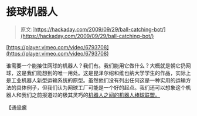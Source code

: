 # 接球机器人

> 原文:[https://hackaday.com/2009/09/29/ball-catching-bot/](https://hackaday.com/2009/09/29/ball-catching-bot/)

[https://player.vimeo.com/video/6793708](https://player.vimeo.com/video/6793708)

谁需要一个能接住网球的机器人？我们有。我们能用它做什么？大概就是朝它扔网球，这是我们能想到的唯一用处。这是昆泽尔绍和维也纳大学学生的作品，实际上是工业机器人新型运输系统的原型。虽然他们没有列出任何这是一种实用的运输方法的具体例子，但我们认为网球工厂可能是一个好的起点。我们还可以想象这个机器人和我们之前报道过的极其灵巧的[机器人之间的机器人棒球联盟。](http://hackaday.com/2009/07/30/amazing-robot-dexterity/)

【通[骨瘤](http://www.botjunkie.com/2009/09/29/industrial-part-tossing-looks-like-fun-has-questionable-practicality/)